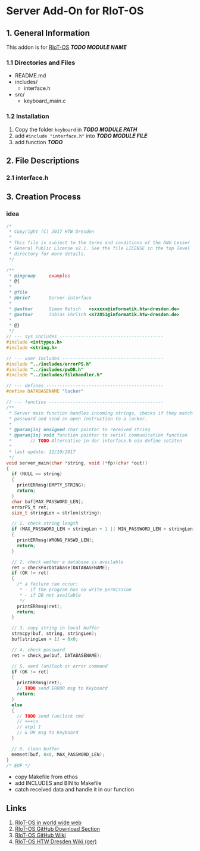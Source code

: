 # Server Add-On for RIoT-OS

## 1. General Information

This addon is for [RIoT-OS][1] _**TODO MODULE NAME**_

### 1.1 Directories and Files

* README.md
* includes/
  * interface.h
* src/
  * keyboard_main.c

### 1.2 Installation

1. Copy the folder `keyboard` in _**TODO MODULE PATH**_
1. add `#include "interface.h"` into _**TODO MODULE FILE**_
1. add function _**TODO**_

## 2. File Descriptions

### 2.1 interface.h

## 3. Creation Process

### idea

```c
/*
 * Copyright (C) 2017 HTW Dresden
 *
 * This file is subject to the terms and conditions of the GNU Lesser
 * General Public License v2.1. See the file LICENSE in the top level
 * directory for more details.
 */

/**
 * @ingroup     examples
 * @{
 *
 * @file        
 * @brief       Server interface
 *
 * @author      Simon Retsch   <sxxxxx@informatik.htw-dresden.de>
 * @author      Tobias Ehrlich <s72851@informatik.htw-dresden.de>
 *
 * @}
 */
// --- sys includes ---------------------------------------
#include <inttypes.h>
#include <string.h>

// --- user includes --------------------------------------
#include "../includes/errorPS.h"
#include "../includes/pwDB.h"
#include "../includes/filehandler.h"

// --- defines --------------------------------------------
#define DATABASENAME "locker"

// --- functios -------------------------------------------
/**
 * Server main function handles incoming strings, checks if they match to a
 * password and send an open instruction to a locker.
 * 
 * @param[in] unsigned char pointer to received string
 * @param[in] void function pointer to serial communication function 
 *       // TODO Alternative in der interface.h ein define setzten
 * 
 * last update: 12/10/2017
 */
void server_main(char *string, void (*fp)(char *out))
{
  if (NULL == string)
  {
    printERRmsg(EMPTY_STRING);
    return;
  }
  char buf[MAX_PASSWORD_LEN];
  errorPS_t ret;
  size_t stringLen = strlen(string);

  // 1. check string length
  if (MAX_PASSWORD_LEN < stringLen + 1 || MIN_PASSWORD_LEN > stringLen)
  {
    printERRmsg(WRONG_PASWD_LEN);
    return;
  }

  // 2. check wether a database is available
  ret = checkForDatabase(DATABASENAME);
  if (OK != ret)
  {
    /* a failure can occur: 
     * - if the program has no write permission 
     * - if DB not available
     */
    printERRmsg(ret);
    return;
  }

  // 3. copy string in local buffer
  strncpy(buf, string, stringLen);
  buf[stringLen + 1] = 0x0;

  // 4. check password
  ret = check_pw(buf, DATABASENAME);

  // 5. send (un)lock or error command
  if (OK != ret)
  {
    printERRmsg(ret);
    // TODO send ERROR msg to Keyboard
    return;
  }
  else
  {
    // TODO send (un)lock cmd
    // +++\n
    // atp1 1
    // & OK msg to Keyboard
  }

  // 6. clean buffer
  memset(buf, 0x0, MAX_PASSWORD_LEN);
}
/* EOF */
```

* copy Makefile from ethos
* add INCLUDES and BIN to Makefile
* catch received data and handle it in our function

## Links

1. [RIoT-OS in world wide web](https://riot-os.org/ "RIoT Homepage")
1. [RIoT-OS GitHub Download Section](https://github.com/RIOT-OS "RIoT Download")
1. [RIoT-OS GitHub Wiki](https://github.com/RIOT-OS/RIOT/wiki "RIoT official wiki")
1. [RIoT-OS HTW Dresden Wiki (ger)](https://www2.htw-dresden.de/~wiki_sn/index.php/RIOT "RIoT HTW Dresden Wiki (ger)")

[1]: https://riot-os.org/ "RIoT Homepage"